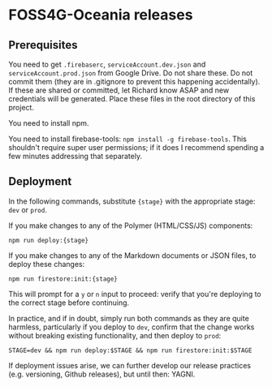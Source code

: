 # FOSS4G-Oceania releases

## Prerequisites

You need to get `.firebaserc`, `serviceAccount.dev.json` and `serviceAccount.prod.json` from Google Drive. Do not share these. Do not commit them (they are in .gitignore to prevent this happening accidentally). If these are shared or committed, let Richard know ASAP and new credentials will be generated. Place these files in the root directory of this project.

You need to install npm.

You need to install firebase-tools: `npm install -g firebase-tools`. This shouldn't require super user permissions; if it does I recommend spending a few minutes addressing that separately.

## Deployment

In the following commands, substitute `{stage}` with the appropriate stage: `dev` or `prod`.

If you make changes to any of the Polymer (HTML/CSS/JS) components:

`npm run deploy:{stage}`

If you make changes to any of the Markdown documents or JSON files, to deploy these changes:

`npm run firestore:init:{stage}`

This will prompt for a `y` or `n` input to proceed: verify that you're deploying to the correct stage before continuing.

In practice, and if in doubt, simply run both commands as they are quite harmless, particularly if you deploy to `dev`, confirm that the change works without breaking existing functionality, and then deploy to `prod`:

`STAGE=dev && npm run deploy:$STAGE && npm run firestore:init:$STAGE`

If deployment issues arise, we can further develop our release practices (e.g. versioning, Github releases), but until then: YAGNI.
